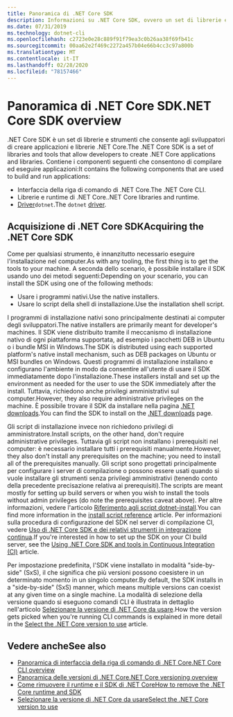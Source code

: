 ```yaml
---
title: Panoramica di .NET Core SDK
description: Informazioni su .NET Core SDK, ovvero un set di librerie e strumenti usati per creare progetti .NET Core.
ms.date: 07/31/2019
ms.technology: dotnet-cli
ms.openlocfilehash: c2723e0e28c889f91f79ea3c0b26aa38f69fb41c
ms.sourcegitcommit: 00aa62e2f469c2272a457b04e66b4cc3c97a800b
ms.translationtype: MT
ms.contentlocale: it-IT
ms.lasthandoff: 02/28/2020
ms.locfileid: "78157466"
---
```

# <a name="net-core-sdk-overview"></a><span data-ttu-id="41349-103">Panoramica di .NET Core SDK</span><span class="sxs-lookup"><span data-stu-id="41349-103">.NET Core SDK overview</span></span>

<span data-ttu-id="41349-104">.NET Core SDK è un set di librerie e strumenti che consente agli sviluppatori di creare applicazioni e librerie .NET Core.</span><span class="sxs-lookup"><span data-stu-id="41349-104">The .NET Core SDK is a set of libraries and tools that allow developers to create .NET Core applications and libraries.</span></span> <span data-ttu-id="41349-105">Contiene i componenti seguenti che consentono di compilare ed eseguire applicazioni:</span><span class="sxs-lookup"><span data-stu-id="41349-105">It contains the following components that are used to build and run applications:</span></span>

- <span data-ttu-id="41349-106">Interfaccia della riga di comando di .NET Core.</span><span class="sxs-lookup"><span data-stu-id="41349-106">The .NET Core CLI.</span></span>
- <span data-ttu-id="41349-107">Librerie e runtime di .NET Core.</span><span class="sxs-lookup"><span data-stu-id="41349-107">.NET Core libraries and runtime.</span></span>
- <span data-ttu-id="41349-108">[Driver](tools/index.md#driver)`dotnet`.</span><span class="sxs-lookup"><span data-stu-id="41349-108">The `dotnet` [driver](tools/index.md#driver).</span></span>

## <a name="acquiring-the-net-core-sdk"></a><span data-ttu-id="41349-109">Acquisizione di .NET Core SDK</span><span class="sxs-lookup"><span data-stu-id="41349-109">Acquiring the .NET Core SDK</span></span>

<span data-ttu-id="41349-110">Come per qualsiasi strumento, è innanzitutto necessario eseguire l'installazione nel computer.</span><span class="sxs-lookup"><span data-stu-id="41349-110">As with any tooling, the first thing is to get the tools to your machine.</span></span> <span data-ttu-id="41349-111">A seconda dello scenario, è possibile installare il SDK usando uno dei metodi seguenti:</span><span class="sxs-lookup"><span data-stu-id="41349-111">Depending on your scenario, you can install the SDK using one of the following methods:</span></span>

- <span data-ttu-id="41349-112">Usare i programmi nativi.</span><span class="sxs-lookup"><span data-stu-id="41349-112">Use the native installers.</span></span>
- <span data-ttu-id="41349-113">Usare lo script della shell di installazione.</span><span class="sxs-lookup"><span data-stu-id="41349-113">Use the installation shell script.</span></span>

<span data-ttu-id="41349-114">I programmi di installazione nativi sono principalmente destinati ai computer degli sviluppatori.</span><span class="sxs-lookup"><span data-stu-id="41349-114">The native installers are primarily meant for developer's machines.</span></span> <span data-ttu-id="41349-115">Il SDK viene distribuito tramite il meccanismo di installazione nativo di ogni piattaforma supportata, ad esempio i pacchetti DEB in Ubuntu o i bundle MSI in Windows.</span><span class="sxs-lookup"><span data-stu-id="41349-115">The SDK is distributed using each supported platform's native install mechanism, such as DEB packages on Ubuntu or MSI bundles on Windows.</span></span> <span data-ttu-id="41349-116">Questi programmi di installazione installano e configurano l'ambiente in modo da consentire all'utente di usare il SDK immediatamente dopo l'installazione.</span><span class="sxs-lookup"><span data-stu-id="41349-116">These installers install and set up the environment as needed for the user to use the SDK immediately after the install.</span></span> <span data-ttu-id="41349-117">Tuttavia, richiedono anche privilegi amministrativi sul computer.</span><span class="sxs-lookup"><span data-stu-id="41349-117">However, they also require administrative privileges on the machine.</span></span> <span data-ttu-id="41349-118">È possibile trovare il SDK da installare nella pagina [.NET downloads](https://dotnet.microsoft.com/download).</span><span class="sxs-lookup"><span data-stu-id="41349-118">You can find the SDK to install on the [.NET downloads](https://dotnet.microsoft.com/download) page.</span></span>

<span data-ttu-id="41349-119">Gli script di installazione invece non richiedono privilegi di amministratore.</span><span class="sxs-lookup"><span data-stu-id="41349-119">Install scripts, on the other hand, don't require administrative privileges.</span></span> <span data-ttu-id="41349-120">Tuttavia gli script non installano i prerequisiti nel computer: è necessario installare tutti i prerequisiti manualmente.</span><span class="sxs-lookup"><span data-stu-id="41349-120">However, they also don't install any prerequisites on the machine; you need to install all of the prerequisites manually.</span></span> <span data-ttu-id="41349-121">Gli script sono progettati principalmente per configurare i server di compilazione o possono essere usati quando si vuole installare gli strumenti senza privilegi amministrativi (tenendo conto della precedente precisazione relativa ai prerequisiti).</span><span class="sxs-lookup"><span data-stu-id="41349-121">The scripts are meant mostly for setting up build servers or when you wish to install the tools without admin privileges (do note the prerequisites caveat above).</span></span> <span data-ttu-id="41349-122">Per altre informazioni, vedere l'articolo [Riferimento agli script dotnet-install](tools/dotnet-install-script.md).</span><span class="sxs-lookup"><span data-stu-id="41349-122">You can find more information in the [install script reference](tools/dotnet-install-script.md) article.</span></span> <span data-ttu-id="41349-123">Per informazioni sulla procedura di configurazione del SDK nel server di compilazione CI, vedere [Uso di .NET Core SDK e dei relativi strumenti in integrazione continua](tools/using-ci-with-cli.md).</span><span class="sxs-lookup"><span data-stu-id="41349-123">If you're interested in how to set up the SDK on your CI build server, see the [Using .NET Core SDK and tools in Continuous Integration (CI)](tools/using-ci-with-cli.md) article.</span></span>

<span data-ttu-id="41349-124">Per impostazione predefinita, l'SDK viene installato in modalità "side-by-side" (SxS), il che significa che più versioni possono coesistere in un determinato momento in un singolo computer.</span><span class="sxs-lookup"><span data-stu-id="41349-124">By default, the SDK installs in a "side-by-side" (SxS) manner, which means multiple versions can coexist at any given time on a single machine.</span></span> <span data-ttu-id="41349-125">La modalità di selezione della versione quando si eseguono comandi CLI è illustrata in dettaglio nell'articolo [Selezionare la versione di .NET Core da usare](versions/selection.md).</span><span class="sxs-lookup"><span data-stu-id="41349-125">How the version gets picked when you're running CLI commands is explained in more detail in the [Select the .NET Core version to use](versions/selection.md) article.</span></span>

## <a name="see-also"></a><span data-ttu-id="41349-126">Vedere anche</span><span class="sxs-lookup"><span data-stu-id="41349-126">See also</span></span>

- [<span data-ttu-id="41349-127">Panoramica di interfaccia della riga di comando di .NET Core</span><span class="sxs-lookup"><span data-stu-id="41349-127">.NET Core CLI overview</span></span>](tools/index.md)
- [<span data-ttu-id="41349-128">Panoramica delle versioni di .NET Core</span><span class="sxs-lookup"><span data-stu-id="41349-128">.NET Core versioning overview</span></span>](versions/index.md)
- [<span data-ttu-id="41349-129">Come rimuovere il runtime e il SDK di .NET Core</span><span class="sxs-lookup"><span data-stu-id="41349-129">How to remove the .NET Core runtime and SDK</span></span>](versions/remove-runtime-sdk-versions.md)
- [<span data-ttu-id="41349-130">Selezionare la versione di .NET Core da usare</span><span class="sxs-lookup"><span data-stu-id="41349-130">Select the .NET Core version to use</span></span>](versions/selection.md)
